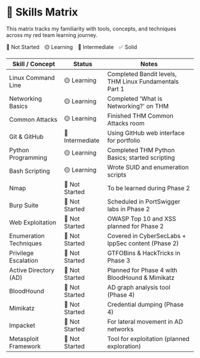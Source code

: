 # 🧠 Skills Matrix

This matrix tracks my familiarity with tools, concepts, and techniques across my red team learning journey.

🔴 Not Started 🟡 Learning 🔵 Intermediate ✅ Solid

| Skill / Concept         | Status         | Notes                                                  |
|-------------------------|----------------|---------------------------------------------------------|
| Linux Command Line      | 🟡 Learning    | Completed Bandit levels, THM Linux Fundamentals Part 1  |
| Networking Basics       | 🟡 Learning    | Completed 'What is Networking?' on THM                 |
| Common Attacks          | 🟡 Learning    | Finished THM Common Attacks room                       |
| Git & GitHub            | 🔵 Intermediate| Using GitHub web interface for portfolio               |
| Python Programming      | 🟡 Learning    | Completed THM Python Basics; started scripting         |
| Bash Scripting          | 🟡 Learning    | Wrote SUID and enumeration scripts                     |
| Nmap                    | 🔴 Not Started | To be learned during Phase 2                           |
| Burp Suite              | 🔴 Not Started | Scheduled in PortSwigger labs in Phase 2               |
| Web Exploitation        | 🔴 Not Started | OWASP Top 10 and XSS planned for Phase 2               |
| Enumeration Techniques  | 🔴 Not Started | Covered in CyberSecLabs + IppSec content (Phase 2)     |
| Privilege Escalation    | 🔴 Not Started | GTFOBins & HackTricks in Phase 3                       |
| Active Directory (AD)   | 🔴 Not Started | Planned for Phase 4 with BloodHound & Mimikatz         |
| BloodHound              | 🔴 Not Started | AD graph analysis tool (Phase 4)                       |
| Mimikatz                | 🔴 Not Started | Credential dumping (Phase 4)                           |
| Impacket                | 🔴 Not Started | For lateral movement in AD networks                    |
| Metasploit Framework    | 🔴 Not Started | Tool for exploitation (planned exploration)            |
